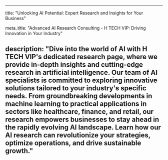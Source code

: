
---
title: "Unlocking AI Potential: Expert Research and Insights for Your Business"

meta_title: "Advanced AI Research Consulting - H TECH VIP: Driving Innovation in Your Industry"

description: "Dive into the world of AI with H TECH VIP's dedicated research page, where we provide in-depth insights and cutting-edge research in artificial intelligence. Our team of AI specialists is committed to exploring innovative solutions tailored to your industry's specific needs. From groundbreaking developments in machine learning to practical applications in sectors like healthcare, finance, and retail, our research empowers businesses to stay ahead in the rapidly evolving AI landscape. Learn how our AI research can revolutionize your strategies, optimize operations, and drive sustainable growth."
---